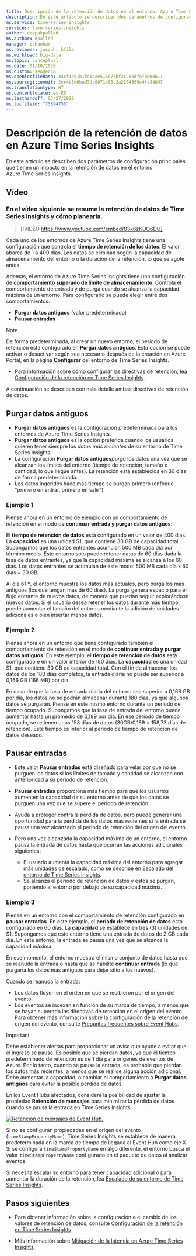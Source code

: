 ```yaml
---
title: Descripción de la retención de datos en el entorno, Azure Time Series Insights | Microsoft Docs
description: En este artículo se describen dos parámetros de configuración que controlan la retención de datos en el entorno Azure Time Series Insights.
ms.service: time-series-insights
services: time-series-insights
author: deepakpalled
ms.author: dpalled
manager: cshankar
ms.reviewer: jasonh, kfile
ms.workload: big-data
ms.topic: conceptual
ms.date: 01/10/2020
ms.custom: seodec18
ms.openlocfilehash: 34cf1e91b1fe5aae516c77bf2c280dfe70000611
ms.sourcegitcommit: 2ec4b3d0bad7dc0071400c2a2264399e4fe34897
ms.translationtype: HT
ms.contentlocale: es-ES
ms.lasthandoff: 03/27/2020
ms.locfileid: "75894755"
---
```

# <a name="understand-data-retention-in-azure-time-series-insights"></a>Descripción de la retención de datos en Azure Time Series Insights

En este artículo se describen dos parámetros de configuración principales que tienen un impacto en la retención de datos en el entorno Azure Time Series Insights.

## <a name="video"></a>Vídeo

### <a name="the-following-video-summarizes-time-series-insights-data-retention-and-how-to-plan-for-itbr"></a>En el vídeo siguiente se resume la retención de datos de Time Series Insights y cómo planearla.</br>

> [!VIDEO https://www.youtube.com/embed/03x6zKDQ6DU]

Cada uno de los entornos de Azure Time Series Insights tiene una configuración que controla el **tiempo de retención de los datos**. El valor abarca de 1 a 400 días. Los datos se eliminan según la capacidad de almacenamiento del entorno o la duración de la retención, lo que se agote antes.

Además, el entorno de Azure Time Series Insights tiene una configuración de **comportamiento superado de límite de almacenamiento**. Controla el comportamiento de entrada y de purga cuando se alcanza la capacidad máxima de un entorno. Para configurarlo se puede elegir entre dos comportamientos:

- **Purgar datos antiguos** (valor predeterminado)  
- **Pausar entradas**

> [!NOTE]
> De forma predeterminada, al crear un nuevo entorno, el período de retención está configurado en **Purgar datos antiguos**. Esta opción se puede activar o desactivar según sea necesario después de la creación en Azure Portal, en la página **Configurar** del entorno de Time Series Insights.
> * Para información sobre cómo configurar las directivas de retención, lea [Configuración de la retención en Time Series Insights](time-series-insights-how-to-configure-retention.md).

A continuación se describen con más detalle ambas directivas de retención de datos.

## <a name="purge-old-data"></a>Purgar datos antiguos

- **Purgar datos antiguos** es la configuración predeterminada para los entornos de Azure Time Series Insights.  
- **Purgar datos antiguos** es la opción preferida cuando los usuarios quieren tener siempre los *datos más recientes* de su entorno de Time Series Insights.
- La configuración **Purgar datos antiguos***purga* los datos una vez que se alcanzan los límites del entorno (tiempo de retención, tamaño o cantidad, lo que llegue antes). La retención está establecida en 30 días de forma predeterminada.
- Los datos ingeridos hace más tiempo se purgan primero (enfoque "primero en entrar, primero en salir").

### <a name="example-one"></a>Ejemplo 1

Piense ahora en un entorno de ejemplo con un comportamiento de retención en el modo de **continuar entrada y purgar datos antiguos**:

El **tiempo de retención de datos** está configurado en un valor de 400 días. La **capacidad** es una unidad S1, que contiene 30 GB de capacidad total. Supongamos que los datos entrantes acumulan 500 MB cada día por término medio. Este entorno solo puede retener datos de 60 días dada la tasa de datos entrantes, ya que la capacidad máxima se alcanza a los 60 días. Los datos entrantes se acumulan de este modo: 500 MB cada día x 60 días = 30 GB.

Al día 61.º, el entorno muestra los datos más actuales, pero purga los más antiguos (los que tengan más de 60 días). La purga genera espacio para el flujo entrante de nuevos datos, de manera que puedan seguir explorándose nuevos datos. Si el usuario desea retener los datos durante más tiempo, puede aumentar el tamaño del entorno mediante la adición de unidades adicionales o bien insertar menos datos.  

### <a name="example-two"></a>Ejemplo 2

Piense ahora en un entorno que tiene configurado también el comportamiento de retención en el modo de **continuar entrada y purgar datos antiguos**. En este ejemplo, el **tiempo de retención de datos** está configurado e en un valor inferior de 180 días. La **capacidad** es una unidad S1, que contiene 30 GB de capacidad total. Con el fin de almacenar los datos de los 180 días completos, la entrada diaria no puede ser superior a 0,166 GB (166 MB) por día.  

En caso de que la tasa de entrada diaria del entorno sea superior a 0,166 GB por día, los datos no se podrán almacenar durante 180 días, ya que algunos datos se purgarán. Piense en este mismo entorno durante un período de tiempo ocupado. Supongamos que la tasa de entrada del entorno puede aumentar hasta un promedio de 0,189 por día. En ese período de tiempo ocupado, se retienen unos 158 días de datos (30GB/0,189 = 158,73 días de retención). Este tiempo es inferior al periodo de tiempo de retención de datos deseado.

## <a name="pause-ingress"></a>Pausar entradas

- Este valor **Pausar entradas** está diseñado para velar por que no se purguen los datos si los límites de tamaño y cantidad se alcanzan con anterioridad a su período de retención.  
- **Pausar entradas** proporciona más tiempo para que los usuarios aumenten la capacidad de su entorno antes de que los datos se purguen una vez que se supere el periodo de retención.
- Ayuda a proteger contra la pérdida de datos, pero puede generar una oportunidad para la pérdida de los datos más recientes si la entrada se pausa una vez alcanzado el periodo de retención del origen del evento.
- Pero una vez alcanzada la capacidad máxima de un entorno, el entorno pausa la entrada de datos hasta que ocurran las acciones adicionales siguientes:

   - El usuario aumenta la capacidad máxima del entorno para agregar más unidades de escalado, como se describe en [Escalado del entorno de Time Series Insights](time-series-insights-how-to-scale-your-environment.md).
   - Se alcanza el período de retención de datos y estos se purgan, poniendo al entorno por debajo de su capacidad máxima.

### <a name="example-three"></a>Ejemplo 3

Piense en un entorno con el comportamiento de retención configurado en **pausar entradas**. En este ejemplo, el **período de retención de datos** está configurado en 60 días. La **capacidad** se establece en tres (3) unidades de S1. Supongamos que este entorno tiene una entrada de datos de 2 GB cada día. En este entorno, la entrada se pausa una vez que se alcance la capacidad máxima.

En ese momento, el entorno muestra el mismo conjunto de datos hasta que se reanude la entrada o hasta que se habilite **continuar entrada** (lo que purgaría los datos más antiguos para dejar sitio a los nuevos).

Cuando se reanuda la entrada:

- Los datos fluyen en el orden en que se recibieron por el origen del evento.
- Los eventos se indexan en función de su marca de tiempo, a menos que se hayan superado las directivas de retención en el origen del evento. Para obtener más información sobre la configuración de la retención del origen del evento, consulte [Preguntas frecuentes sobre Event Hubs](../event-hubs/event-hubs-faq.md).

> [!IMPORTANT]
> Debe establecer alertas para proporcionar un aviso que ayude a evitar que el ingreso se pause. Es posible que se pierdan datos, ya que el tiempo predeterminado de retención es de 1 día para orígenes de eventos de Azure. Por lo tanto, cuando se pausa la entrada, es probable que pierdan los datos más recientes, a menos que se realice alguna acción adicional. Debe aumentar la capacidad, o cambiar el comportamiento a **Purgar datos antiguos** para evitar la posible pérdida de datos.

En los Event Hubs afectados, considere la posibilidad de ajustar la propiedad **Retención de mensajes** para minimizar la pérdida de datos cuando se pausa la entrada en Time Series Insights.

[![Retención de mensajes de Event Hub.](media/time-series-insights-concepts-retention/event-hub-retention.png)](media/time-series-insights-concepts-retention/event-hub-retention.png#lightbox)

Si no se configuran propiedades en el origen del evento (`timeStampPropertyName`), Time Series Insights se establece de manera predeterminada en la marca de tiempo de llegada al Event Hub como eje X. Si se configura `timeStampPropertyName` en algo diferente, el entorno busca el valor `timeStampPropertyName` configurado en el paquete de datos al analizar eventos.

Si necesita escalar su entorno para tener capacidad adicional o para aumentar la duración de la retención, lea [Escalado de su entorno de Time Series Insights](time-series-insights-how-to-scale-your-environment.md).

## <a name="next-steps"></a>Pasos siguientes

- Para obtener información sobre la configuración o el cambio de los valores de retención de datos, consulte [Configuración de la retención en Time Series Insights](time-series-insights-how-to-configure-retention.md).

- Más información sobre [Mitigación de la latencia en Azure Time Series Insights](time-series-insights-environment-mitigate-latency.md).

